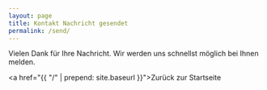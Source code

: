 ```yaml
---
layout: page
title: Kontakt Nachricht gesendet
permalink: /send/
---
```


Vielen Dank für Ihre Nachricht. Wir werden uns schnellst möglich bei Ihnen melden.

<a href="{{ "/" | prepend: site.baseurl }}">Zurück zur Startseite</a>